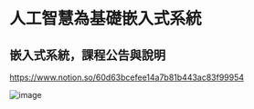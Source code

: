 # 人工智慧為基礎嵌入式系統

## 嵌入式系統，課程公告與說明

https://www.notion.so/60d63bcefee14a7b81b443ac83f99954

![image](https://github.com/Chen-YOUAN/ES-Fall2023/assets/144580734/f2ffcaa1-df6e-4a9c-9381-fa78e2ec4a4d)
